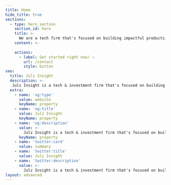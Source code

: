 ```yaml
---
title: Home
hide_title: true
sections:
  - type: hero_section
    section_id: hero
    title: >-
      We are a tech firm that's focused on building impactful products, brands, experiences and solutions. We also invest in startups and real estate.
    content: >-
    
    actions:
      - label: Get started right now! →
        url: /contact
        style: button
seo:
  title: Julz Insight
  description: >-
   Julz Insight is a tech & investment firm that's focused on building innovative and impactful products, brands, experiences and solutions.
  extra:
    - name: 'og:type'
      value: website
      keyName: property
    - name: 'og:title'
      value: Julz Insight
      keyName: property
    - name: 'og:description'
      value: >-
        Julz Insight is a tech & investment firm that's focused on building innovative and impactful products, brands, experiences and solutions.
      keyName: property
    - name: 'twitter:card'
      value: summary
    - name: 'twitter:title'
      value: Julz Insight
    - name: 'twitter:description'
      value: >-
        Julz Insight is a tech & investment firm that's focused on building innovative and impactful products, brands, experiences and solutions.
layout: advanced
---
```

